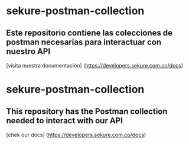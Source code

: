 # sekure-postman-collection
## Este repositorio contiene las colecciones de postman necesarias para interactuar con nuestro API
[visita nuestra documentación] (https://developers.sekure.com.co/docs)

# sekure-postman-collection
## This repository has the Postman collection needed to interact with our API
[chek our docs] (https://developers.sekure.com.co/docs)
